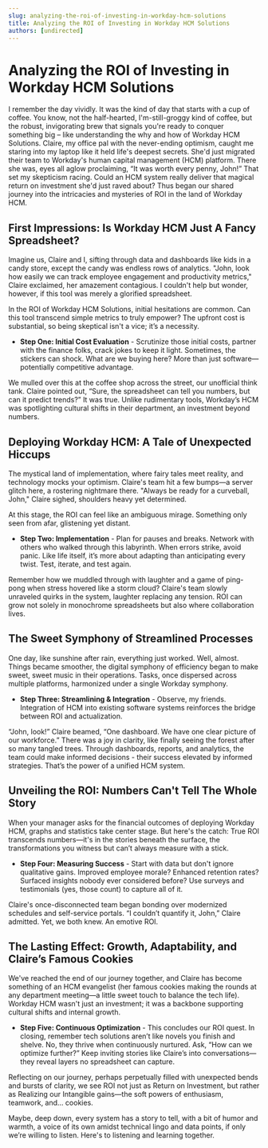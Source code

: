 ```yaml
---
slug: analyzing-the-roi-of-investing-in-workday-hcm-solutions
title: Analyzing the ROI of Investing in Workday HCM Solutions
authors: [undirected]
---
```



# Analyzing the ROI of Investing in Workday HCM Solutions

I remember the day vividly. It was the kind of day that starts with a cup of coffee. You know, not the half-hearted, I'm-still-groggy kind of coffee, but the robust, invigorating brew that signals you're ready to conquer something big – like understanding the why and how of Workday HCM Solutions. Claire, my office pal with the never-ending optimism, caught me staring into my laptop like it held life's deepest secrets. She'd just migrated their team to Workday's human capital management (HCM) platform. There she was, eyes all aglow proclaiming, “It was worth every penny, John!” That set my skepticism racing. Could an HCM system really deliver that magical return on investment she'd just raved about? Thus began our shared journey into the intricacies and mysteries of ROI in the land of Workday HCM.

## First Impressions: Is Workday HCM Just A Fancy Spreadsheet?

Imagine us, Claire and I, sifting through data and dashboards like kids in a candy store, except the candy was endless rows of analytics. "John, look how easily we can track employee engagement and productivity metrics," Claire exclaimed, her amazement contagious. I couldn't help but wonder, however, if this tool was merely a glorified spreadsheet. 

In the ROI of Workday HCM Solutions, initial hesitations are common. Can this tool transcend simple metrics to truly empower? The upfront cost is substantial, so being skeptical isn't a vice; it’s a necessity.

- **Step One: Initial Cost Evaluation** - Scrutinize those initial costs, partner with the finance folks, crack jokes to keep it light. Sometimes, the stickers can shock. What are we buying here? More than just software—potentially competitive advantage. 

We mulled over this at the coffee shop across the street, our unofficial think tank. Claire pointed out, “Sure, the spreadsheet can tell you numbers, but can it predict trends?” It was true. Unlike rudimentary tools, Workday’s HCM was spotlighting cultural shifts in their department, an investment beyond numbers.

## Deploying Workday HCM: A Tale of Unexpected Hiccups

The mystical land of implementation, where fairy tales meet reality, and technology mocks your optimism. Claire's team hit a few bumps—a server glitch here, a rostering nightmare there. "Always be ready for a curveball, John," Claire sighed, shoulders heavy yet determined.

At this stage, the ROI can feel like an ambiguous mirage. Something only seen from afar, glistening yet distant.

- **Step Two: Implementation** - Plan for pauses and breaks. Network with others who walked through this labyrinth. When errors strike, avoid panic. Like life itself, it’s more about adapting than anticipating every twist. Test, iterate, and test again. 

Remember how we muddled through with laughter and a game of ping-pong when stress hovered like a storm cloud? Claire's team slowly unraveled quirks in the system, laughter replacing any tension. ROI can grow not solely in monochrome spreadsheets but also where collaboration lives.

## The Sweet Symphony of Streamlined Processes

One day, like sunshine after rain, everything just worked. Well, almost. Things became smoother, the digital symphony of efficiency began to make sweet, sweet music in their operations. Tasks, once dispersed across multiple platforms, harmonized under a single Workday symphony.

- **Step Three: Streamlining & Integration** - Observe, my friends. Integration of HCM into existing software systems reinforces the bridge between ROI and actualization. 

“John, look!” Claire beamed, “One dashboard. We have one clear picture of our workforce.” There was a joy in clarity, like finally seeing the forest after so many tangled trees. Through dashboards, reports, and analytics, the team could make informed decisions - their success elevated by informed strategies. That’s the power of a unified HCM system.

## Unveiling the ROI: Numbers Can't Tell The Whole Story

When your manager asks for the financial outcomes of deploying Workday HCM, graphs and statistics take center stage. But here's the catch: True ROI transcends numbers—it's in the stories beneath the surface, the transformations you witness but can’t always measure with a stick.

- **Step Four: Measuring Success** - Start with data but don't ignore qualitative gains. Improved employee morale? Enhanced retention rates? Surfaced insights nobody ever considered before? Use surveys and testimonials (yes, those count) to capture all of it. 

Claire's once-disconnected team began bonding over modernized schedules and self-service portals. “I couldn’t quantify it, John,” Claire admitted. Yet, we both knew. An emotive ROI.

## The Lasting Effect: Growth, Adaptability, and Claire’s Famous Cookies

We've reached the end of our journey together, and Claire has become something of an HCM evangelist (her famous cookies making the rounds at any department meeting—a little sweet touch to balance the tech life). Workday HCM wasn't just an investment; it was a backbone supporting cultural shifts and internal growth.

- **Step Five: Continuous Optimization** - This concludes our ROI quest. In closing, remember tech solutions aren’t like novels you finish and shelve. No, they thrive when continuously nurtured. Ask, “How can we optimize further?” Keep inviting stories like Claire’s into conversations—they reveal layers no spreadsheet can capture.

Reflecting on our journey, perhaps perpetually filled with unexpected bends and bursts of clarity, we see ROI not just as Return on Investment, but rather as Realizing our Intangible gains—the soft powers of enthusiasm, teamwork, and… cookies.

Maybe, deep down, every system has a story to tell, with a bit of humor and warmth, a voice of its own amidst technical lingo and data points, if only we’re willing to listen. Here's to listening and learning together.